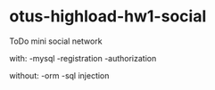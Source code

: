 # otus-highload-hw1-social


ToDo  mini social network

with:
-mysql
-registration
-authorization

without:
-orm
-sql injection
